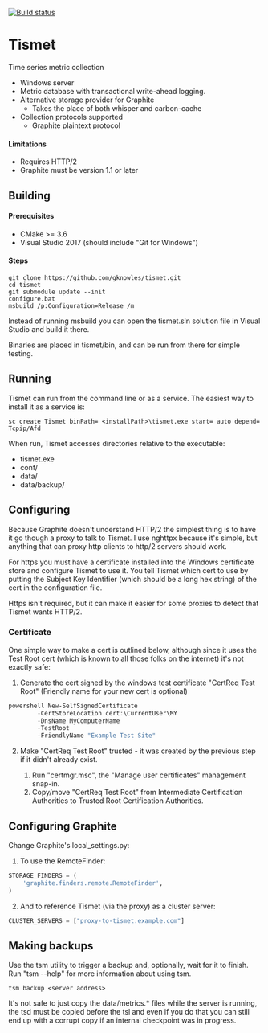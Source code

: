 <!--
Copyright Glen Knowles 2016 - 2018.
Distributed under the Boost Software License, Version 1.0.
-->

[![Build status](https://ci.appveyor.com/api/projects/status/nlcftmonh607sv3a?svg=true)
    ](https://ci.appveyor.com/project/gknowles/tismet "msvc 2017")

# Tismet

Time series metric collection

- Windows server
- Metric database with transactional write-ahead logging.
- Alternative storage provider for Graphite
  - Takes the place of both whisper and carbon-cache
- Collection protocols supported
  - Graphite plaintext protocol

#### Limitations
- Requires HTTP/2
- Graphite must be version 1.1 or later


## Building
#### Prerequisites
  - CMake >= 3.6
  - Visual Studio 2017 (should include "Git for Windows")

#### Steps
~~~ batch
git clone https://github.com/gknowles/tismet.git
cd tismet
git submodule update --init
configure.bat
msbuild /p:Configuration=Release /m
~~~

Instead of running msbuild you can open the tismet.sln solution file in
Visual Studio and build it there.

Binaries are placed in tismet/bin, and can be run from there for simple
testing.


## Running
Tismet can run from the command line or as a service. The easiest way to
install it as a service is:
~~~ batch
sc create Tismet binPath= <installPath>\tismet.exe start= auto depend= Tcpip/Afd
~~~

When run, Tismet accesses directories relative to the executable:
  - tismet.exe
  - conf/
  - data/
  - data/backup/


## Configuring
Because Graphite doesn't understand HTTP/2 the simplest thing is to have it go
though a proxy to talk to Tismet. I use nghttpx because it's simple, but
anything that can proxy http clients to http/2 servers should work.

For https you must have a certificate installed into the Windows certificate
store and configure Tismet to use it. You tell Tismet which cert to use by
putting the Subject Key Identifier (which should be a long hex string) of the
cert in the configuration file.

Https isn't required, but it can make it easier for some proxies to detect that
Tismet wants HTTP/2.

### Certificate
One simple way to make a cert is outlined below, although since it uses the
Test Root cert (which is known to all those folks on the internet) it's not
exactly safe:
1. Generate the cert signed by the windows test certificate "CertReq Test Root"
(Friendly name for your new cert is optional)
~~~ powershell
powershell New-SelfSignedCertificate
        -CertStoreLocation cert:\CurrentUser\MY
        -DnsName MyComputerName
        -TestRoot
        -FriendlyName "Example Test Site"
~~~

2. Make "CertReq Test Root" trusted - it was created by the previous step if
it didn't already exist.

   1. Run "certmgr.msc", the "Manage user certificates" management snap-in.
   2. Copy/move "CertReq Test Root" from Intermediate Certification Authorities
to Trusted Root Certification Authorities.


## Configuring Graphite

Change Graphite's local_settings.py:
1. To use the RemoteFinder:
~~~ python
STORAGE_FINDERS = (
    'graphite.finders.remote.RemoteFinder',
)
~~~

2. And to reference Tismet (via the proxy) as a cluster server:
~~~ python
CLUSTER_SERVERS = ["proxy-to-tismet.example.com"]
~~~


## Making backups

Use the tsm utility to trigger a backup and, optionally, wait for it to finish.
Run "tsm --help" for more information about using tsm.

~~~ batch
tsm backup <server address>
~~~

It's not safe to just copy the data/metrics.* files while the server is running,
the tsd must be copied before the tsl and even if you do that you can still end
up with a corrupt copy if an internal checkpoint was in progress.
